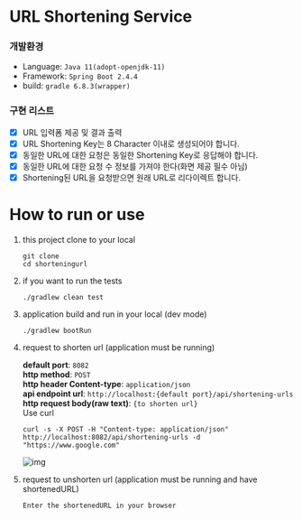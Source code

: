 # URL Shortening Service

### 개발환경
- Language: `Java 11(adopt-openjdk-11)`
- Framework: `Spring Boot 2.4.4`
- build: `gradle 6.8.3(wrapper)`

### 구현 리스트
- [x] URL 입력폼 제공 및 결과 출력
- [x] URL Shortening Key는 8 Character 이내로 생성되어야 합니다.
- [x] 동일한 URL에 대한 요청은 동일한 Shortening Key로 응답해야 합니다.
- [x] 동일한 URL에 대한 요청 수 정보를 가져야 한다(화면 제공 필수 아님)
- [x] Shortening된 URL을 요청받으면 원래 URL로 리다이렉트 합니다.

# How to run or use
1. this project clone to your local
    ```shell
    git clone 
    cd shorteningurl
    ```

2. if you want to run the tests
    ```shell
    ./gradlew clean test
    ```

3. application build and run in your local (dev mode)
    ```shell
    ./gradlew bootRun
    ```

4. request to shorten url (application must be running)
   
    __default port__: `8082`\
    __http method__: `POST`\
    __http header Content-type__: `application/json`\
    __api endpoint url__: `http://localhost:{default port}/api/shortening-urls`\
    __http request body(raw text)__: `{to shorten url}`\
    Use curl
    ```shell
    curl -s -X POST -H "Content-type: application/json" http://localhost:8082/api/shortening-urls -d "https://www.google.com"
    ```
    ![img](https://user-images.githubusercontent.com/38197077/115124334-8f51a680-9ffc-11eb-88bb-a381119c7272.png)

5. request to unshorten url (application must be running and have shortenedURL)

    `Enter the shortenedURL in your browser`



